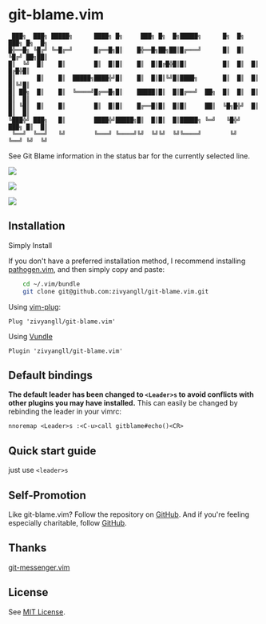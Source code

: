 git-blame.vim
==========
```
 ███╗  ███╗ █████╗      ████╗ █╗     ███╗ █╗  █╗█████╗      █╗  █╗ ███╗ █╗  █╗
█╬══█╗ ╚█╔╝ ╚═█╔═╝      █╔══█╗█║    █╬══█╗██╗██║█╔═══╝      █║  █║ ╚█╔╝ ██╗██║
█║  ╚╝  █║    █║        █║  █║█║    █║  █║█╔█╬█║█║          █║  █║  █║  █╔█╬█║
█║      █║    █║  █████╗████╬╝█║    █║  █║█║╚╝█║████╗       █║  █║  █║  █║╚╝█║
█║ ██╗  █║    █║  ╚════╝█╔══█╗█║    █████║█║  █║█╔══╝  ██╗  █║  █║  █║  █║  █║
█║ ╚█║  █║    █║        █║  █║█║    █╔══█║█║  █║█║     ██║  ╚█╗█╬╝  █║  █║  █║
╚███╬╝ ███╗   █║        ████╬╝█████╗█║  █║█║  █║█████╗ ╚═╝   ╚█╬╝  ███╗ █║  █║
 ╚══╝  ╚══╝   ╚╝        ╚═══╝ ╚════╝╚╝  ╚╝╚╝  ╚╝╚════╝        ╚╝   ╚══╝ ╚╝  ╚╝
```

See Git Blame information in the status bar for the currently selected line.

![](https://wx3.sinaimg.cn/large/bceaad1fly1frwfmv58g4j21kw0ingph.jpg)

![](https://wx3.sinaimg.cn/large/bceaad1fly1frwfmv539mj21kw0inq7e.jpg)

![](https://wx2.sinaimg.cn/large/bceaad1fly1frwfmv50ytj21kw0in42a.jpg)

Installation
--------------

Simply Install

If you don't have a preferred installation method, I recommend
installing [pathogen.vim](https://github.com/tpope/vim-pathogen), and
then simply copy and paste:

```bash
    cd ~/.vim/bundle
    git clone git@github.com:zivyangll/git-blame.vim.git
```

Using [vim-plug](https://github.com/junegunn/vim-plug):

```vim
Plug 'zivyangll/git-blame.vim'
```

Using [Vundle](https://github.com/VundleVim/Vundle.vim)

```viml
Plugin 'zivyangll/git-blame.vim'
```

Default bindings
-----------------

**The default leader has been changed to `<Leader>s` to avoid
conflicts with other plugins you may have installed.** This can easily be
changed by rebinding the leader in your vimrc:

```vim
nnoremap <Leader>s :<C-u>call gitblame#echo()<CR>
```

Quick start guide
-----------------

just use `<leader>s`

Self-Promotion
--------------

Like git-blame.vim? Follow the repository on
[GitHub](https://github.com/zivyangll/git-blame.vim).  And if
you're feeling especially charitable, follow [GitHub](https://github.com/zivyangll).

Thanks
--------------

[git-messenger.vim](https://github.com/rhysd/git-messenger.vim)

License
-------

See [MIT License](https://github.com/zivyangll/git-blame.vim/blob/master/LICENSE).

